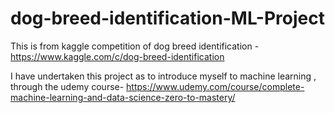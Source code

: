 # dog-breed-identification-ML-Project
This is from kaggle competition of dog breed identification - https://www.kaggle.com/c/dog-breed-identification

I have undertaken this project as to introduce myself to machine learning , through the udemy course- 
https://www.udemy.com/course/complete-machine-learning-and-data-science-zero-to-mastery/
